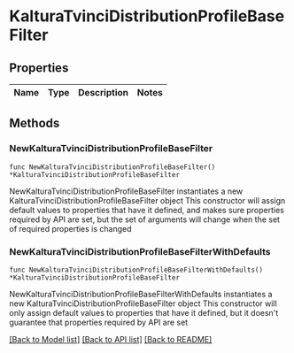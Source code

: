 # KalturaTvinciDistributionProfileBaseFilter

## Properties

Name | Type | Description | Notes
------------ | ------------- | ------------- | -------------

## Methods

### NewKalturaTvinciDistributionProfileBaseFilter

`func NewKalturaTvinciDistributionProfileBaseFilter() *KalturaTvinciDistributionProfileBaseFilter`

NewKalturaTvinciDistributionProfileBaseFilter instantiates a new KalturaTvinciDistributionProfileBaseFilter object
This constructor will assign default values to properties that have it defined,
and makes sure properties required by API are set, but the set of arguments
will change when the set of required properties is changed

### NewKalturaTvinciDistributionProfileBaseFilterWithDefaults

`func NewKalturaTvinciDistributionProfileBaseFilterWithDefaults() *KalturaTvinciDistributionProfileBaseFilter`

NewKalturaTvinciDistributionProfileBaseFilterWithDefaults instantiates a new KalturaTvinciDistributionProfileBaseFilter object
This constructor will only assign default values to properties that have it defined,
but it doesn't guarantee that properties required by API are set


[[Back to Model list]](../README.md#documentation-for-models) [[Back to API list]](../README.md#documentation-for-api-endpoints) [[Back to README]](../README.md)


